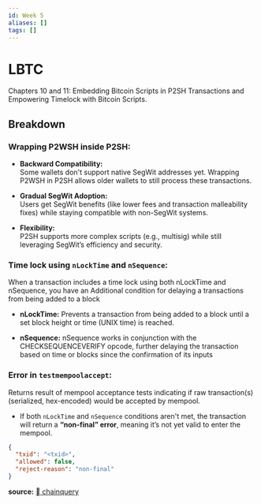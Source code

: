 ```yaml
---
id: Week 5
aliases: []
tags: []
---
```


# LBTC

Chapters 10 and 11: Embedding Bitcoin Scripts in P2SH Transactions and Empowering
Timelock with Bitcoin Scripts.

## Breakdown

### Wrapping P2WSH inside P2SH:

- **Backward Compatibility:**  
  Some wallets don't support native SegWit addresses yet. Wrapping P2WSH in P2SH allows older wallets to still process these transactions.

- **Gradual SegWit Adoption:**  
  Users get SegWit benefits (like lower fees and transaction malleability fixes) while staying compatible with non-SegWit systems.

- **Flexibility:**  
  P2SH supports more complex scripts (e.g., multisig) while still leveraging SegWit’s efficiency and security.

### Time lock using `nLockTime` and `nSequence`:

When a transaction includes a time lock using both nLockTime and nSequence, you have an Additional condition for delaying a transactions from being added to a block

- **nLockTime:**
  Prevents a transaction from being added to a block until a set block height or time (UNIX time) is reached.

- **nSequence:** 
nSequence works in conjunction with the CHECKSEQUENCEVERIFY opcode, further delaying the transaction based on time or blocks since the confirmation of its inputs

### Error in `testmempoolaccept`:

Returns result of mempool acceptance tests indicating if raw transaction(s) (serialized, hex-encoded) would be accepted by mempool.
- If both `nLockTime` and `nSequence` conditions aren't met, the transaction will return a **“non-final” error**, meaning it’s not yet valid to enter the mempool.

```json
{
  "txid": "<txid>",
  "allowed": false,
  "reject-reason": "non-final"
}
```
**source:** [ chainquery](https://chainquery.com/bitcoin-cli/testmempoolaccept)

